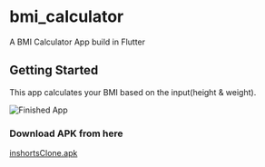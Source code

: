 # bmi_calculator

A BMI Calculator App build in Flutter


## Getting Started

This app calculates your BMI based on the input(height & weight).


![Finished App](https://github.com/londonappbrewery/Images/blob/master/bmi-calc-demo.gif)


### Download APK from here

[inshortsClone.apk](https://drive.google.com/file/d/1_fBN4nJy2iqWWBdcmY6ZdcZOvkKhhMCE/view?usp=sharing)
